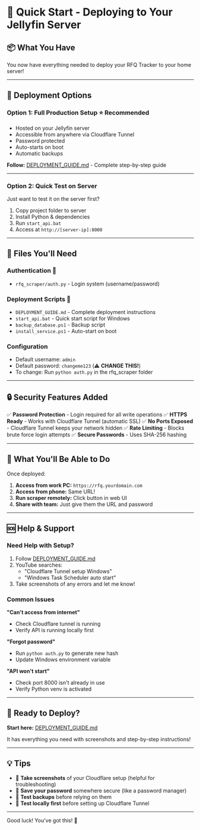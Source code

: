 # 🚀 Quick Start - Deploying to Your Jellyfin Server

## 📦 What You Have

You now have everything needed to deploy your RFQ Tracker to your home server!

---

## 🎯 Deployment Options

### **Option 1: Full Production Setup** ⭐ **Recommended**
- Hosted on your Jellyfin server
- Accessible from anywhere via Cloudflare Tunnel
- Password protected
- Auto-starts on boot
- Automatic backups

**Follow:** [DEPLOYMENT_GUIDE.md](DEPLOYMENT_GUIDE.md) - Complete step-by-step guide

---

### **Option 2: Quick Test on Server**
Just want to test it on the server first?

1. Copy project folder to server
2. Install Python & dependencies
3. Run `start_api.bat`
4. Access at `http://[server-ip]:8000`

---

## 📁 Files You'll Need

### **Authentication** 🔐
- `rfq_scraper/auth.py` - Login system (username/password)

### **Deployment Scripts** 📜
- `DEPLOYMENT_GUIDE.md` - Complete deployment instructions
- `start_api.bat` - Quick start script for Windows
- `backup_database.ps1` - Backup script
- `install_service.ps1` - Auto-start on boot

### **Configuration**
- Default username: `admin`
- Default password: `changeme123` (⚠️ **CHANGE THIS!**)
- To change: Run `python auth.py` in the rfq_scraper folder

---

## 🔒 Security Features Added

✅ **Password Protection** - Login required for all write operations
✅ **HTTPS Ready** - Works with Cloudflare Tunnel (automatic SSL)
✅ **No Ports Exposed** - Cloudflare Tunnel keeps your network hidden
✅ **Rate Limiting** - Blocks brute force login attempts
✅ **Secure Passwords** - Uses SHA-256 hashing

---

## 📱 What You'll Be Able to Do

Once deployed:

1. **Access from work PC:** `https://rfq.yourdomain.com`
2. **Access from phone:** Same URL!
3. **Run scraper remotely:** Click button in web UI
4. **Share with team:** Just give them the URL and password

---

## 🆘 Help & Support

### **Need Help with Setup?**
1. Follow [DEPLOYMENT_GUIDE.md](DEPLOYMENT_GUIDE.md)
2. YouTube searches:
   - "Cloudflare Tunnel setup Windows"
   - "Windows Task Scheduler auto start"
3. Take screenshots of any errors and let me know!

### **Common Issues**

**"Can't access from internet"**
- Check Cloudflare tunnel is running
- Verify API is running locally first

**"Forgot password"**
- Run `python auth.py` to generate new hash
- Update Windows environment variable

**"API won't start"**
- Check port 8000 isn't already in use
- Verify Python venv is activated

---

## 🎉 Ready to Deploy?

**Start here:** [DEPLOYMENT_GUIDE.md](DEPLOYMENT_GUIDE.md)

It has everything you need with screenshots and step-by-step instructions!

---

## 💡 Tips

- 📸 **Take screenshots** of your Cloudflare setup (helpful for troubleshooting)
- 🔐 **Save your password** somewhere secure (like a password manager)
- 💾 **Test backups** before relying on them
- 🧪 **Test locally first** before setting up Cloudflare Tunnel

---

Good luck! You've got this! 🚀

